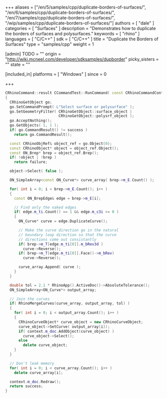 +++
aliases = ["/en/5/samples/cpp/duplicate-borders-of-surfaces/", "/en/6/samples/cpp/duplicate-borders-of-surfaces/", "/en/7/samples/cpp/duplicate-borders-of-surfaces/", "/wip/samples/cpp/duplicate-borders-of-surfaces/"]
authors = [ "dale" ]
categories = [ "Surfaces" ]
description = "Demonstrates how to duplicate the borders of surfaces and polysurfaces."
keywords = [ "rhino" ]
languages = [ "C/C++" ]
sdk = [ "C/C++" ]
title = "Duplicate the Borders of Surfaces"
type = "samples/cpp"
weight = 1

[admin]
TODO = ""
origin = "http://wiki.mcneel.com/developer/sdksamples/dupborder"
picky_sisters = ""
state = ""

[included_in]
platforms = [ "Windows" ]
since = 0

+++

```cpp
CRhinoCommand::result CCommandTest::RunCommand( const CRhinoCommandContext& context )
{
  CRhinoGetObject go;
  go.SetCommandPrompt( L"Select surface or polysurface" );
  go.SetGeometryFilter( CRhinoGetObject::surface_object |
                        CRhinoGetObject::polysrf_object );
  go.AcceptNothing();
  go.GetObjects( 1, 1 );
  if( go.CommandResult() != success )
    return go.CommandResult();

  const CRhinoObjRef& object_ref = go.Object(0);
  const CRhinoObject* object = object_ref.Object();
  const ON_Brep* brep = object_ref.Brep();
  if( !object | !brep )
    return failure;

  object->Select( false );

  ON_SimpleArray<const ON_Curve*> curve_array( brep->m_E.Count() );

  for( int i = 0; i < brep->m_E.Count(); i++ )
  {
    const ON_BrepEdge& edge = brep->m_E[i];

    // Find only the naked edges
    if( edge.m_ti.Count() == 1 && edge.m_c3i >= 0 )
    {
      ON_Curve* curve = edge.DuplicateCurve();

      // Make the curve direction go in the natural
      // boundary loop direction so that the curve
      // directions come out consistantly
      if( brep->m_T[edge.m_ti[0]].m_bRev3d )
        curve->Reverse();
      if( brep->m_T[edge.m_ti[0]].Face()->m_bRev)
        curve->Reverse();

      curve_array.Append( curve );
    }
  }

  double tol = 2.1 * RhinoApp().ActiveDoc()->AbsoluteTolerance();
  ON_SimpleArray<ON_Curve*> output_array;

  // Join the curves
  if( RhinoMergeCurves(curve_array, output_array, tol) )
  {
    for( int i = 0; i < output_array.Count(); i++ )
    {
      CRhinoCurveObject* curve_object = new CRhinoCurveObject;
      curve_object->SetCurve( output_array[i]);
      if( context.m_doc.AddObject(curve_object) )
        curve_object->Select();
      else
        delete curve_object;
    }
  }

  // Don't leak memory
  for( int i = 0; i < curve_array.Count(); i++ )
    delete curve_array[i];

  context.m_doc.Redraw();
  return success;
}
```

